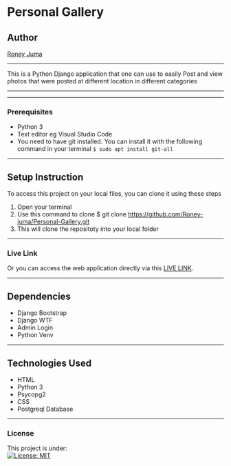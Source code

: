 # Personal Gallery
## Author
[Roney Juma](https://github.com/Roney-juma)
*****
This is a Python Django application that one can use to easily Post and view photos that were posted at different location in different categories
*****
*****
### Prerequisites
* Python 3
* Text editor eg Visual Studio Code
* You need to have git installed. You can install it with the following command in your terminal
`$ sudo apt install git-all`
*****
## Setup Instruction
To access this project on your local files, you can clone it using these steps
1. Open your terminal
1. Use this command to clone $ git clone https://github.com/Roney-juma/Personal-Gallery.git
1. This will clone the repositoty into your local folder
*****
### Live Link
Or you can access the web application directly via this [LIVE LINK]().
******
## Dependencies
* Django Bootstrap
* Django WTF
* Admin Login
* Python Venv
*****
## Technologies Used
* HTML
* Python 3
* Psycopg2
* CSS
* Postgreql Database
*****
### License
This project is under:  
[![License: MIT](https://img.shields.io/badge/License-MIT-yellow.svg)](/LICENSE)